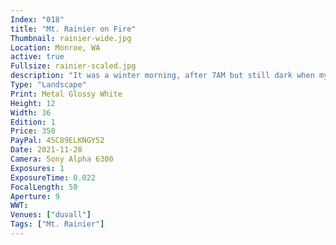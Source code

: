 ```yaml
---
Index: "018"
title: "Mt. Rainier on Fire"
Thumbnail: rainier-wide.jpg
Location: Monroe, WA
active: true
Fullsize: rainier-scaled.jpg
description: "It was a winter morning, after 7AM but still dark when my wife called me. 'You have to see this.' Sure enough, the dawn light illuminated Mt. Rainier and its background while a solid bank of clouds choked out light from above and loomed over a black landscape. This was a single 1/45s shot at 50mm f/5.6 and ISO 1000 on a Sony Alpha 6300 mirrorless camera. No filters were used in this photo: it's taken raw from nature." 
Type: "Landscape"
Print: Metal Glossy White
Height: 12
Width: 36
Edition: 1
Price: 350
PayPal: 4SC89ELKNGY52
Date: 2021-11-28
Camera: Sony Alpha 6300 
Exposures: 1
ExposureTime: 0.022
FocalLength: 50
Aperture: 9
WWT: 
Venues: ["duvall"]
Tags: ["Mt. Rainier"]
---
```

